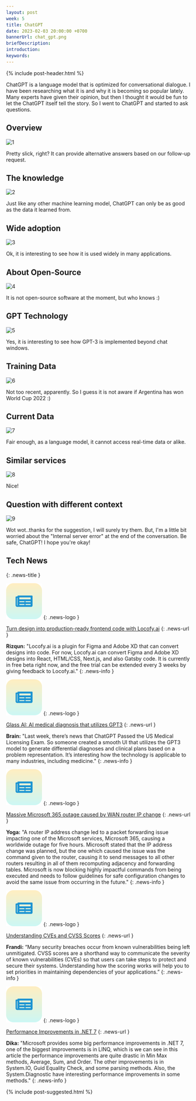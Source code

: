 ```yaml
---
layout: post
week: 5
title: ChatGPT
date: 2023-02-03 20:00:00 +0700
bannerUrl: chat_gpt.png
briefDescription: 
introduction:
keywords:
---
```


{% include post-header.html %}

ChatGPT is a language model that is optimized for conversational dialogue. I have been researching what it is and why it is becoming so popular lately. Many experts have given their opinion, but then I thought it would be fun to let the ChatGPT itself tell the story. So I went to ChatGPT and started to ask questions.

## Overview

![1](/images/chatgpt/1.png)

Pretty slick, right? It can provide alternative answers based on our follow-up request.

## The knowledge

![2](/images/chatgpt/2.png)

Just like any other machine learning model, ChatGPT can only be as good as the data it learned from.

## Wide adoption

![3](/images/chatgpt/3.png)

Ok, it is interesting to see how it is used widely in many applications.

## About Open-Source

![4](/images/chatgpt/4.png)

It is not open-source software at the moment, but who knows :)

## GPT Technology

![5](/images/chatgpt/5.png)

Yes, it is interesting to see how GPT-3 is implemented beyond chat windows.

## Training Data

![6](/images/chatgpt/6.png)

Not too recent, apparently. So I guess it is not aware if Argentina has won World Cup 2022 :)

## Current Data

![7](/images/chatgpt/7.png)

Fair enough, as a language model, it cannot access real-time data or alike.

## Similar services

![8](/images/chatgpt/8.png)

Nice!

## Question with different context

![9](/images/chatgpt/9.png)

Wot wot..thanks for the suggestion, I will surely try them. But, I'm a little bit worried about the "Internal server error" at the end of the conversation. Be safe, ChatGPT! I hope you're okay!


## Tech News
{: .news-title }

![memo](/assets/images/tech-news.svg)
{: .news-logo }

[Turn design into production-ready frontend code with Locofy.ai](https://www.locofy.ai/)
{: .news-url }

__Rizqun:__ "Locofy.ai is a plugin for Figma and Adobe XD that can convert designs into code. For now, Locofy.ai can convert Figma and Adobe XD designs into React, HTML/CSS, Next.js, and also Gatsby code. It is currently in free beta right now, and the free trial can be extended every 3 weeks by giving feedback to Locofy.ai."
{: .news-info }

![memo](/assets/images/tech-news.svg)
{: .news-logo }

[Glass AI: AI medical diagnosis that utilizes GPT3](https://glass.health/ai)
{: .news-url }

__Brain:__ "Last week, there’s news that ChatGPT Passed the US Medical Licensing Exam. So someone created a smooth UI that utilizes the GPT3 model to generate differential diagnoses and clinical plans based on a problem representation. It’s interesting how the technology is applicable to many industries, including medicine."
{: .news-info }

![memo](/assets/images/tech-news.svg)
{: .news-logo }

[Massive Microsoft 365 outage caused by WAN router IP change](https://www.bleepingcomputer.com/news/microsoft/massive-microsoft-365-outage-caused-by-wan-router-ip-change/)
{: .news-url }

__Yoga:__ "A router IP address change led to a packet forwarding issue impacting one of the Microsoft services, Microsoft 365, causing a worldwide outage for five hours. Microsoft stated that the IP address change was planned, but the one which caused the issue was the command given to the router, causing it to send messages to all other routers resulting in all of them recomputing adjacency and forwarding tables. Microsoft is now blocking highly impactful commands from being executed and needs to follow guidelines for safe configuration changes to avoid the same issue from occurring in the future."
{: .news-info }

![memo](/assets/images/tech-news.svg)
{: .news-logo }

[Understanding CVEs and CVSS Scores](https://www.openlogic.com/blog/understanding-cves-cvss-scores)
{: .news-url }

__Frandi:__ “Many security breaches occur from known vulnerabilities being left unmitigated. CVSS scores are a shorthand way to communicate the severity of known vulnerabilities (CVEs) so that users can take steps to protect and secure their systems. Understanding how the scoring works will help you to set priorities in maintaining dependencies of your applications.”
{: .news-info }

![memo](/assets/images/tech-news.svg)
{: .news-logo }

[Performance Improvements in .NET 7](https://medium.com/@tobias.streng/net-performance-series-1-performance-improvements-in-net-7-fb793f8f5f71)
{: .news-url }

__Dika:__ "Microsoft provides some big performance improvements in .NET 7, one of the biggest improvements is in LINQ, which is we can see in this article the performance improvements are quite drastic in Min Max methods, Average, Sum, and Order. The other improvements is in System.IO, Guid Equality Check, and some parsing methods. Also, the System.Diagnostic have interesting performance improvements in some methods."
{: .news-info }

{% include post-suggested.html %}